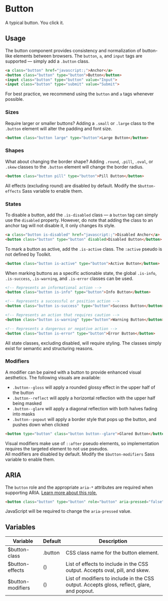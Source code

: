 # Button #

A typical button. You click it.

## Usage ##

The button component provides consistency and normalization of button-like elements between browsers. The `button`, `a`, and `input` tags are supported &mdash; simply add a `.button` class.

```html
<a class="button" href="javascript:;">Anchor</a>
<button class="button" type="button">Button</button>
<input class="button" type="button" value="Input">
<input class="button" type="submit" value="Submit">
```

For best practice, we recommend using the `button` and `a` tags whenever possible.

### Sizes ###

Require larger or smaller buttons? Adding a `.small` or `.large` class to the `.button` element will alter the padding and font size.

```html
<button class="button large" type="button">Large Button</button>
```

### Shapes ###

What about changing the border shape? Adding `.round`, `.pill`, `.oval`, or `.skew` classes to the `.button` element will change the border radius.

```html
<button class="button pill" type="button">Pill Button</button>
```

<div class="notice is-warning">
    All effects (excluding round) are disabled by default. Modify the <code>$button-effects</code> Sass variable to enable them.
</div>

### States ###

To disable a button, add the `.is-disabled` class &mdash; a `button` tag can simply use the `disabled` property. However, do note that adding the class to an anchor tag will not disable it, it only changes its style.

```html
<a class="button is-disabled" href="javascript:;">Disabled Anchor</a>
<button class="button" type="button" disabled>Disabled Button</button>
```

To mark a button as active, add the `.is-active` class. The `:active` pseudo is not defined by Toolkit.

```html
<button class="button is-active" type="button">Active Button</button>
```

When marking buttons as a specific actionable state, the global `.is-info`, `.is-success`, `.is-warning`, and `.is-error` classes can be used.

```html
<!-- Represents an informational action -->
<button class="button is-info" type="button">Info Button</button>

<!-- Represents a successful or position action -->
<button class="button is-success" type="button">Success Button</button>

<!-- Represents an action that requires caution -->
<button class="button is-warning" type="button">Warning Button</button>

<!-- Represents a dangerous or negative action -->
<button class="button is-error" type="button">Error Button</button>
```

<div class="notice is-warning">
    All state classes, excluding disabled, will require styling. The classes simply exist for semantic and structuring reasons.
</div>

### Modifiers ###

A modifier can be paired with a button to provide enhanced visual aesthetics. The following visuals are available:

* `.button--gloss` will apply a rounded glossy effect in the upper half of the button
* `.button--reflect` will apply a horizontal reflection with the upper half being masked
* `.button--glare` will apply a diagonal reflection with both halves fading into masks
* `.button--popout` will apply a border style that pops up the button, and pushes down when clicked

```html
<button type="button" class="button button--glare">Glared Button</button>
```

<div class="notice is-info">
    Visual modifiers make use of <code>::after</code> pseudo elements, so implementation requires the targeted element to not use pseudos.
</div>

<div class="notice is-warning">
    All modifiers are disabled by default. Modify the <code>$button-modifiers</code> Sass variable to enable them.
</div>

## ARIA ##

The `button` role and the appropriate `aria-*` attributes are required when supporting ARIA. [Learn more about this role.](https://developer.mozilla.org/en-US/docs/Web/Accessibility/ARIA/ARIA_Techniques/Using_the_button_role)

```html
<button class="button" type="button" role="button" aria-pressed="false">Button</button>
```

<div class="notice is-warning">
    JavaScript will be required to change the <code>aria-pressed</code> value.
</div>

## Variables ##

<table class="table is-striped data-table">
    <thead>
        <tr>
            <th>Variable</th>
            <th>Default</th>
            <th>Description</th>
        </tr>
    </thead>
    <tbody>
        <tr>
            <td>$button-class</td>
            <td>.button</td>
            <td>CSS class name for the button element.</td>
        </tr>
        <tr>
            <td>$button-effects</td>
            <td>()</td>
            <td>List of effects to include in the CSS output. Accepts oval, pill, and skew.</td>
        </tr>
        <tr>
            <td>$button-modifiers</td>
            <td>()</td>
            <td>List of modifiers to include in the CSS output. Accepts gloss, reflect, glare, and popout.</td>
        </tr>
    </tbody>
</table>
